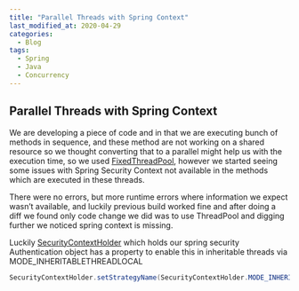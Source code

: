 ```yaml
---
title: "Parallel Threads with Spring Context"
last_modified_at: 2020-04-29
categories:
  - Blog
tags:
  - Spring
  - Java
  - Concurrency
---
```

## Parallel Threads with Spring Context
We are developing a piece of code and in that we are executing bunch of methods in sequence, and these method are not working on a shared resource so we thought converting that to a parallel might help us with the execution time, so we used [FixedThreadPool](https://docs.oracle.com/javase/7/docs/api/java/util/concurrent/Executors.html), however we started seeing some issues with Spring Security Context not available in the methods which are executed in these threads.

There were no errors, but more runtime errors where information we expect wasn’t available, and luckily previous build worked fine and after doing a diff we found only code change we did was to use ThreadPool and digging further we noticed spring context is missing.

Luckily [SecurityContextHolder](https://docs.spring.io/spring-security/site/docs/3.0.x/apidocs/org/springframework/security/core/context/SecurityContextHolder.html) which holds our spring security Authentication object has a property to enable this in inheritable threads via MODE_INHERITABLETHREADLOCAL
```java
SecurityContextHolder.setStrategyName(SecurityContextHolder.MODE_INHERITABLETHREADLOCAL);
```